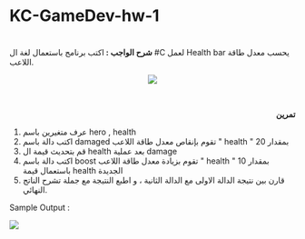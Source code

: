 # KC-GameDev-hw-1

# <p dir="rtl">
<strong>شرح الواجب : </strong>اكتب برنامج باستعمال لغة ال #C لعمل Health bar يحسب معدل طاقة اللاعب.</p>
</p>



<p align="center">

<img src="images/player%20health%20bar.png">
 
</p>

<p dir="rtl">
 <br/><p dir="rtl">
<strong>تمرين</strong></p>


1. عرف متغيرين باسم hero , health 
2.  اكتب دالة باسم damaged تقوم بإنقاص معدل طاقة اللاعب " health " بمقدار  20
3. قم بتحديث قيمة ال health بعد عملية damage
4. اكتب دالة باسم boost تقوم بزيادة معدل طاقة اللاعب " health " بمقدار  10 باستعمال قيمة health الجديدة
5. قارن بين نتيجة الدالة الاولى مع الدالة الثانية ، و اطبع النتيجة مع جملة تشرح الناتج النهائي.

Sample Output : 

</p>

<img src="/images/sample%20output.png">


